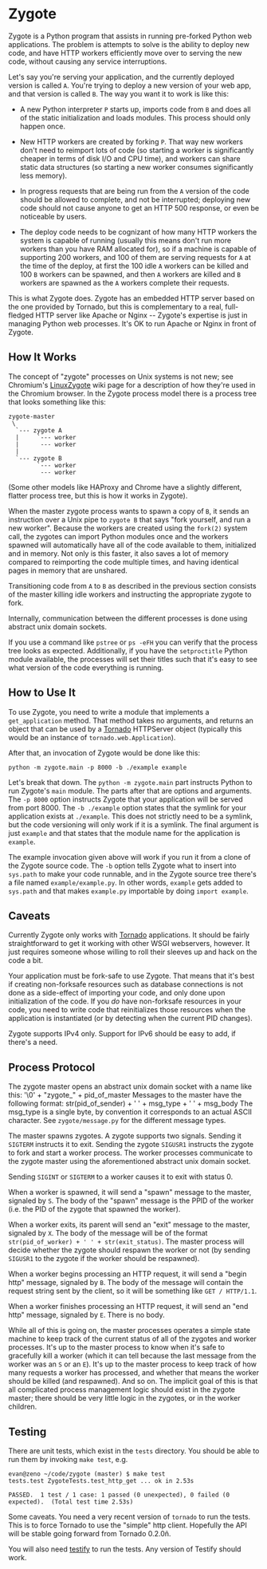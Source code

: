 Zygote
======

Zygote is a Python program that assists in running pre-forked Python web
applications. The problem is attempts to solve is the ability to deploy new
code, and have HTTP workers efficiently move over to serving the new code,
without causing any service interruptions.

Let's say you're serving your application, and the currently deployed version is
called `A`. You're trying to deploy a new version of your web app, and that
version is called `B`. The way you want it to work is like this:

 * A new Python interpreter `P` starts up, imports code from `B` and does all of
   the static initialization and loads modules. This process should only happen
   once.

 * New HTTP workers are created by forking `P`. That way new workers don't need
   to reimport lots of code (so starting a worker is significantly cheaper in
   terms of disk I/O and CPU time), and workers can share static data structures
   (so starting a new worker consumes significantly less memory).

 * In progress requests that are being run from the `A` version of the code
   should be allowed to complete, and not be interrupted; deploying new code
   should not cause anyone to get an HTTP 500 response, or even be noticeable by
   users.

 * The deploy code needs to be cognizant of how many HTTP workers the system is
   capable of running (usually this means don't run more workers than you have
   RAM allocated for), so if a machine is capable of supporting 200 workers, and
   100 of them are serving requests for `A` at the time of the deploy, at first
   the 100 idle `A` workers can be killed and 100 `B` workers can be spawned,
   and then `A` workers are killed and `B` workers are spawned as the `A`
   workers complete their requests.

This is what Zygote does. Zygote has an embedded HTTP server based on the one
provided by Tornado, but this is complementary to a real, full-fledged HTTP
server like Apache or Nginx -- Zygote's expertise is just in managing Python web
processes. It's OK to run Apache or Nginx in front of Zygote.

How It Works
------------

The concept of "zygote" processes on Unix systems is not new; see Chromium's
[LinuxZygote](http://code.google.com/p/chromium/wiki/LinuxZygote) wiki page for
a description of how they're used in the Chromium browser. In the Zygote process
model there is a process tree that looks something like this:

    zygote-master
	 \
	  `--- zygote A
      |     `--- worker
      |      --- worker
      |
      `--- zygote B
            `--- worker
             --- worker

(Some other models like HAProxy and Chrome have a slightly different, flatter
process tree, but this is how it works in Zygote).

When the master zygote process wants to spawn a copy of `B`, it sends an
instruction over a Unix pipe to `zygote B` that says "fork yourself, and run a
new worker". Because the workers are created using the `fork(2)` system call,
the zygotes can import Python modules once and the workers spawned will
automatically have all of the code available to them, initialized and in
memory. Not only is this faster, it also saves a lot of memory compared to
reimporting the code multiple times, and having identical pages in memory that
are unshared.

Transitioning code from `A` to `B` as described in the previous section consists
of the master killing idle workers and instructing the appropriate zygote to
fork.

Internally, communication between the different processes is done using abstract
unix domain sockets.

If you use a command like `pstree` or `ps -eFH` you can verify that the process
tree looks as expected. Additionally, if you have the `setproctitle` Python
module available, the processes will set their titles such that it's easy to see
what version of the code everything is running.

How to Use It
-------------

To use Zygote, you need to write a module that implements a `get_application`
method. That method takes no arguments, and returns an object that can be used
by a [Tornado](http://www.tornadoweb.org/) HTTPServer object (typically this
would be an instance of `tornado.web.Application`).

After that, an invocation of Zygote would be done like this:

    python -m zygote.main -p 8000 -b ./example example

Let's break that down. The `python -m zygote.main` part instructs Python to run
Zygote's `main` module. The parts after that are options and arguments. The `-p
8000` option instructs Zygote that your application will be served from port
8000. The `-b ./example` option states that the symlink for your application
exists at `./example`. This does not strictly need to be a symlink, but the code
versioning will only work if it is a symlink. The final argument is just
`example` and that states that the module name for the application is `example`.

The example invocation given above will work if you run it from a clone of the
Zygote source code. The `-b` option tells Zygote what to insert into `sys.path`
to make your code runnable, and in the Zygote source tree there's a file named
`example/example.py`. In other words, `example` gets added to `sys.path` and
that makes `example.py` importable by doing `import example`.

Caveats
-------

Currently Zygote only works with [Tornado](http://www.tornadoweb.org/)
applications. It should be fairly straightforward to get it working with other
WSGI webservers, however. It just requires someone whose willing to roll their
sleeves up and hack on the code a bit.

Your application must be fork-safe to use Zygote. That means that it's best if
creating non-forksafe resources such as database connections is not done as a
side-effect of importing your code, and only done upon initialization of the
code. If you *do* have non-forksafe resources in your code, you need to write
code that reinitializes those resources when the application is instantiated (or
by detecting when the current PID changes).

Zygote supports IPv4 only. Support for IPv6 should be easy to add, if there's a
need.

Process Protocol
----------------

The zygote master opens an abstract unix domain socket with a name like this:
    '\0' + "zygote_" + pid_of_master
Messages to the master have the following format:
    str(pid_of_sender) + ' ' + msg_type + ' ' + msg_body
The msg_type is a single byte, by convention it corresponds to an actual ASCII
character. See `zygote/message.py` for the different message types.

The master spawns zygotes. A zygote supports two signals. Sending it `SIGTERM`
instructs it to exit. Sending the zygote `SIGUSR1` instructs the zygote to fork
and start a worker process. The worker processes communicate to the zygote
master using the aforementioned abstract unix domain socket.

Sending `SIGINT` or `SIGTERM` to a worker causes it to exit with status 0.

When a worker is spawned, it will send a "spawn" message to the master, signaled
by `S`. The body of the "spawn" message is the PPID of the worker (i.e. the PID
of the zygote that spawned the worker).

When a worker exits, its parent will send an "exit" message to the master,
signaled by `X`. The body of the message will be of the format
`str(pid_of_worker) + ' ' + str(exit_status)`. The master process will decide
whether the zygote should respawn the worker or not (by sending `SIGUSR1` to the
zygote if the worker should be respawned).

When a worker begins processing an HTTP request, it will send a "begin http"
message, signaled by `B`. The body of the message will contain the request
string sent by the client, so it will be something like `GET / HTTP/1.1`.

When a worker finishes processing an HTTP request, it will send an "end http"
message, signaled by `E`. There is no body.

While all of this is going on, the master processes operates a simple state
machine to keep track of the current status of all of the zygotes and worker
processes. It's up to the master process to know when it's safe to gracefully
kill a worker (which it can tell because the last message from the worker was an
`S` or an `E`). It's up to the master process to keep track of how many requests
a worker has processed, and whether that means the worker should be killed (and
respawned). And so on. The implicit goal of this is that all complicated process
management logic should exist in the zygote master; there should be very little
logic in the zygotes, or in the worker children.

Testing
-------

There are unit tests, which exist in the `tests` directory. You should be able
to run them by invoking `make test`, e.g.

    evan@zeno ~/code/zygote (master) $ make test
    tests.test ZygoteTests.test_http_get ... ok in 2.53s
    
    PASSED.  1 test / 1 case: 1 passed (0 unexpected), 0 failed (0 expected).  (Total test time 2.53s)

Some caveats. You need a very recent version of `tornado` to run the tests. This
is to force Tornado to use the "simple" http client. Hopefully the API will be
stable going forward from Tornado 0.2.0ñ.

You will also need [testify](http://pypi.python.org/pypi/testify/) to run the
tests. Any version of Testify should work.
